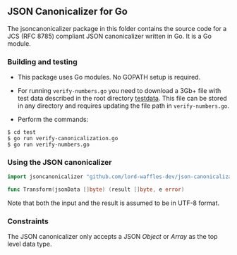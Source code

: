 ## JSON Canonicalizer for Go

The jsoncanonicalizer package in this folder contains the source code for a 
JCS (RFC 8785) compliant JSON canonicalizer written in Go. It is a Go module.

### Building and testing

- This package uses Go modules. No GOPATH setup is required.

- For running `verify-numbers.go` you need to download a 3Gb+ file with test
data described in the root directory [testdata](../testdata).  This file can be stored in
any directory and requires updating the file path in `verify-numbers.go`.

- Perform the commands:
```code
$ cd test
$ go run verify-canonicalization.go
$ go run verify-numbers.go
```


### Using the JSON canonicalizer

```go
import jsoncanonicalizer "github.com/lord-waffles-dev/json-canonicalization/go"

func Transform(jsonData []byte) (result []byte, e error)
```
Note that both the input and the result is assumed to be in UTF-8 format.

### Constraints
The JSON canonicalizer only accepts a JSON _Object_ or _Array_ as the top level data type.
